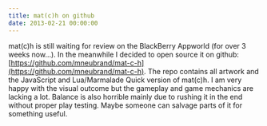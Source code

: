 ```yaml
---
title: mat(c)h on github
date: 2013-02-21 00:00:00
---
```

mat(c)h is still waiting for review on the BlackBerry Appworld (for over 3 weeks now…). In the meanwhile I decided to open source it on github: [https://github.com/mneubrand/mat-c-h](https://github.com/mneubrand/mat-c-h). The repo contains all artwork and the JavaScript and Lua/Marmalade Quick version of mat(c)h. I am very happy with the visual outcome but the gameplay and game mechanics are lacking a lot. Balance is also horrible mainly due to rushing it in the end without proper play testing. Maybe someone can salvage parts of it for something useful.